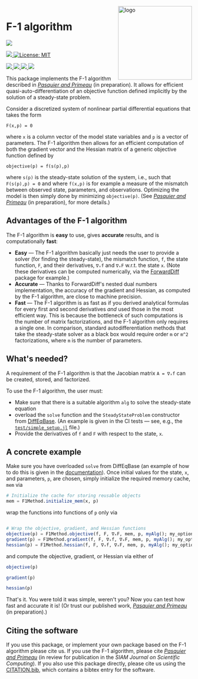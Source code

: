 
<img src="https://user-images.githubusercontent.com/4486578/57202054-3d1c4400-6fe4-11e9-97d7-9a1ffbfcb2fc.png" alt="logo" title="F1method" align="right" height="200"/>

# F-1 algorithm

<p>
  <a href="https://briochemc.github.io/F1Method.jl/stable/">
    <img src=https://img.shields.io/badge/docs-stable-important.svg?style=flat-square&label=Documentation&logo=Read%20the%20Docs>
  </a>
</p>

<p>
  <a href="https://doi.org/10.5281/zenodo.2667835">
    <img src="http://img.shields.io/badge/DOI-10.5281%20%2F%20zenodo.2667835-blue.svg?&style=flat-square">
  </a>
  <a href="https://github.com/briochemc/F1Method.jl/blob/master/LICENSE">
    <img alt="License: MIT" src="https://img.shields.io/badge/License-MIT-blue.svg?&style=flat-square">
  </a>
</p>

<p>
  <a href="https://github.com/JuliaOcean/F1Method.jl/actions">
    <img src="https://img.shields.io/github/workflow/status/JuliaOcean/F1Method.jl/Mac%20OS%20X?label=OSX&logo=Apple&logoColor=white&style=flat-square">
  </a>
  <a href="https://github.com/JuliaOcean/F1Method.jl/actions">
    <img src="https://img.shields.io/github/workflow/status/JuliaOcean/F1Method.jl/Linux?label=Linux&logo=Linux&logoColor=white&style=flat-square">
  </a>
  <a href="https://github.com/JuliaOcean/F1Method.jl/actions">
    <img src="https://img.shields.io/github/workflow/status/JuliaOcean/F1Method.jl/Windows?label=Windows&logo=Windows&logoColor=white&style=flat-square">
  </a>
  <a href="https://codecov.io/gh/JuliaOcean/F1Method.jl">
    <img src="https://img.shields.io/codecov/c/github/JuliaOcean/F1Method.jl/master?label=Codecov&logo=codecov&logoColor=white&style=flat-square">
  </a>
</p>

This package implements the F-1 algorithm described in *[Pasquier and Primeau](https://www.bpasquier.com/publication/pasquier_primeau_sisc_2019/)* (in preparation).
It allows for efficient quasi-auto-differentiation of an objective function defined implicitly by the solution of a steady-state problem.

Consider a discretized system of nonlinear partial differential equations that takes the form

```
F(x,p) = 0
```

where `x` is a column vector of the model state variables and `p` is a vector of parameters.
The F-1 algorithm then allows for an efficient computation of both the gradient vector and the Hessian matrix of a generic objective function defined by

```
objective(p) = f(s(p),p)
```

where `s(p)` is the steady-state solution of the system, i.e., such that `F(s(p),p) = 0` and where `f(x,p)` is for example a measure of the mismatch between observed state, parameters, and observations.
Optimizing the model is then simply done by minimizing `objective(p)`.
(See *[Pasquier and Primeau](https://www.bpasquier.com/publication/pasquier_primeau_sisc_2019/)* (in preparation), for more details.)

## Advantages of the F-1 algorithm

The F-1 algorithm is **easy** to use, gives **accurate** results, and is computationally **fast**:

- **Easy** — The F-1 algorithm basically just needs the user to provide a solver (for finding the steady-state), the mismatch function, `f`, the state function, `F`, and their derivatives, `∇ₓf` and `∇ₓF` w.r.t. the state `x`. 
    (Note these derivatives can be computed numerically, via the [ForwardDiff](https://github.com/JuliaDiff/ForwardDiff.jl) package for example.) 
- **Accurate** — Thanks to ForwardDiff's nested dual numbers implementation, the accuracy of the gradient and Hessian, as computed by the F-1 algorithm, are close to machine precision.
- **Fast** — The F-1 algorithm is as fast as if you derived analytical formulas for every first and second derivatives *and* used those in the most efficient way.
    This is because the bottleneck of such computations is the number of matrix factorizations, and the F-1 algorithm only requires a single one. In comparison, standard autodifferentiation methods that take the steady-state solver as a black box would require order `m` or `m^2` factorizations, where `m` is the number of parameters.

## What's needed?

A requirement of the F-1 algorithm is that the Jacobian matrix `A = ∇ₓf` can be created, stored, and factorized.

To use the F-1 algorithm, the user must:

- Make sure that there is a suitable algorithm `alg` to solve the steady-state equation
- overload the `solve` function and the `SteadyStateProblem` constructor from [DiffEqBase](https://github.com/JuliaDiffEq/DiffEqBase.jl). (An example is given in the CI tests — see, e.g., the [`test/simple_setup.jl`](test/simple_setup.jl) file.)
- Provide the derivatives of `f` and `F` with respect to the state, `x`.

## A concrete example

Make sure you have overloaded `solve` from DiffEqBase
(an example of how to do this is given in the [documentation](https://briochemc.github.io/F1Method.jl/stable/)).
Once initial values for the state, `x`, and parameters, `p`, are chosen, simply initialize the required memory cache, `mem` via

```julia
# Initialize the cache for storing reusable objects
mem = F1Method.initialize_mem(x, p)
```

wrap the functions into functions of `p` only via

```julia

# Wrap the objective, gradient, and Hessian functions
objective(p) = F1Method.objective(f, F, ∇ₓF, mem, p, myAlg(); my_options...)
gradient(p) = F1Method.gradient(f, F, ∇ₓf, ∇ₓF, mem, p, myAlg(); my_options...)
hessian(p) = F1Method.hessian(f, F, ∇ₓf, ∇ₓF, mem, p, myAlg(); my_options...)
```

and compute the objective, gradient, or Hessian via either of

```julia
objective(p)

gradient(p)

hessian(p)
```

That's it.
You were told it was simple, weren't you?
Now you can test how fast and accurate it is!
(Or trust our published work, *[Pasquier and Primeau](https://www.bpasquier.com/publication/pasquier_primeau_sisc_2019/)* (in preparation).)

## Citing the software

If you use this package, or implement your own package based on the F-1 algorithm please cite us.
If you use the F-1 algorithm, please cite *[Pasquier and Primeau](https://www.bpasquier.com/publication/pasquier_primeau_sisc_2019/)* (in review for publication in the *SIAM Journal on Scientific Computing*).
If you also use this package directly, please cite us using the [CITATION.bib](./CITATION.bib), which contains a bibtex entry for the software.
